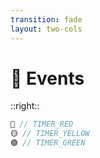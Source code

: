 ```yaml
---
transition: fade
layout: two-cols
---
```


<div class="flex flex-col justify-center items-center h-full">

# 🚦 Events

</div>

::right::

<div class="flex flex-col justify-center items-center h-full">

```php {1|2|3|4|all} {maxHeight:'400px'}
🔴 // TIMER_RED
🟡 // TIMER_YELLOW
🟢 // TIMER_GREEN
```

</div>

<style>
    code {
        @apply text-4xl leading-relaxed;
    }
</style>

<!--
Event'ler

State'ler arasindaki gecisi saglayan olaylar Event'lerdir.

Bir state degisimi veya makinenin tepki verebilmesi icin bir EVENT'in gerceklesmis olmasi gerekir.

Burada da gerceklesen event her bir lambanin yanma suresinin dolmasidir gibi dusunebiliriz.

Bu paketin ismindeki Event Machine kavrami da buradan geliyor, bu makine EVENT'lere tepki veriyor.

Tarfin'de daha once tasarladigimiz State Machine'ler event'lere degil Input'lara tepki veriyordu. Yani aslinda literaturde 2 cesit state machinei var, burada biz event driven state machine'lere yonelik calisacagiz.
-->
